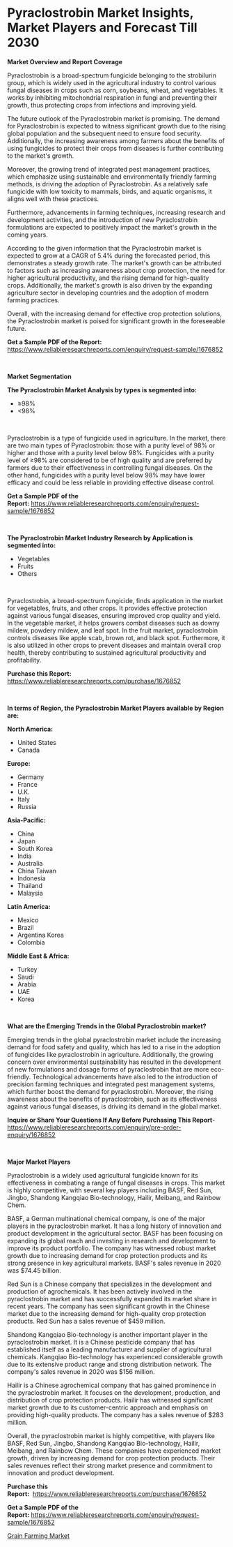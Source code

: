 <p><h1>Pyraclostrobin Market Insights, Market Players and Forecast Till 2030</h1></p><p><strong>Market Overview and Report Coverage</strong></p>
<p><p>Pyraclostrobin is a broad-spectrum fungicide belonging to the strobilurin group, which is widely used in the agricultural industry to control various fungal diseases in crops such as corn, soybeans, wheat, and vegetables. It works by inhibiting mitochondrial respiration in fungi and preventing their growth, thus protecting crops from infections and improving yield.</p><p>The future outlook of the Pyraclostrobin market is promising. The demand for Pyraclostrobin is expected to witness significant growth due to the rising global population and the subsequent need to ensure food security. Additionally, the increasing awareness among farmers about the benefits of using fungicides to protect their crops from diseases is further contributing to the market's growth.</p><p>Moreover, the growing trend of integrated pest management practices, which emphasize using sustainable and environmentally friendly farming methods, is driving the adoption of Pyraclostrobin. As a relatively safe fungicide with low toxicity to mammals, birds, and aquatic organisms, it aligns well with these practices.</p><p>Furthermore, advancements in farming techniques, increasing research and development activities, and the introduction of new Pyraclostrobin formulations are expected to positively impact the market's growth in the coming years.</p><p>According to the given information that the Pyraclostrobin market is expected to grow at a CAGR of 5.4% during the forecasted period, this demonstrates a steady growth rate. The market's growth can be attributed to factors such as increasing awareness about crop protection, the need for higher agricultural productivity, and the rising demand for high-quality crops. Additionally, the market's growth is also driven by the expanding agriculture sector in developing countries and the adoption of modern farming practices.</p><p>Overall, with the increasing demand for effective crop protection solutions, the Pyraclostrobin market is poised for significant growth in the foreseeable future.</p></p>
<p><strong>Get a Sample PDF of the Report:</strong> <a href="https://www.reliableresearchreports.com/enquiry/request-sample/1676852">https://www.reliableresearchreports.com/enquiry/request-sample/1676852</a></p>
<p>&nbsp;</p>
<p><strong>Market Segmentation</strong></p>
<p><strong>The Pyraclostrobin Market Analysis by types is segmented into:</strong></p>
<p><ul><li>≥98%</li><li><98%</li></ul></p>
<p>&nbsp;</p>
<p><p>Pyraclostrobin is a type of fungicide used in agriculture. In the market, there are two main types of Pyraclostrobin: those with a purity level of 98% or higher and those with a purity level below 98%. Fungicides with a purity level of ≥98% are considered to be of high quality and are preferred by farmers due to their effectiveness in controlling fungal diseases. On the other hand, fungicides with a purity level below 98% may have lower efficacy and could be less reliable in providing effective disease control.</p></p>
<p><strong>Get a Sample PDF of the Report:</strong>&nbsp;<a href="https://www.reliableresearchreports.com/enquiry/request-sample/1676852">https://www.reliableresearchreports.com/enquiry/request-sample/1676852</a></p>
<p>&nbsp;</p>
<p><strong>The Pyraclostrobin Market Industry Research by Application is segmented into:</strong></p>
<p><ul><li>Vegetables</li><li>Fruits</li><li>Others</li></ul></p>
<p>&nbsp;</p>
<p><p>Pyraclostrobin, a broad-spectrum fungicide, finds application in the market for vegetables, fruits, and other crops. It provides effective protection against various fungal diseases, ensuring improved crop quality and yield. In the vegetable market, it helps growers combat diseases such as downy mildew, powdery mildew, and leaf spot. In the fruit market, pyraclostrobin controls diseases like apple scab, brown rot, and black spot. Furthermore, it is also utilized in other crops to prevent diseases and maintain overall crop health, thereby contributing to sustained agricultural productivity and profitability.</p></p>
<p><strong>Purchase this Report:</strong>&nbsp; <a href="https://www.reliableresearchreports.com/purchase/1676852">https://www.reliableresearchreports.com/purchase/1676852</a></p>
<p>&nbsp;</p>
<p><strong>In terms of Region, the Pyraclostrobin Market Players available by Region are:</strong></p>
<p>
    <p> <strong> North America: </strong>
        <ul>
            <li>United States</li>
            <li>Canada</li>
        </ul>
        </p> 
    <p> <strong> Europe: </strong>
        <ul>
            <li>Germany</li>
            <li>France</li>
            <li>U.K.</li>
            <li>Italy</li>
            <li>Russia</li>
        </ul>
        </p> 
    <p> <strong> Asia-Pacific: </strong>
        <ul>
            <li>China</li>
            <li>Japan</li>
            <li>South Korea</li>
            <li>India</li>
            <li>Australia</li>
            <li>China Taiwan</li>
            <li>Indonesia</li>
            <li>Thailand</li>
            <li>Malaysia</li>
        </ul>
        </p> 
    <p> <strong> Latin America: </strong>
        <ul>
            <li>Mexico</li>
            <li>Brazil</li>
            <li>Argentina Korea</li>
            <li>Colombia</li>
        </ul>
        </p> 
    <p> <strong> Middle East & Africa: </strong>
        <ul>
            <li>Turkey</li>
            <li>Saudi</li>
            <li>Arabia</li>
            <li>UAE</li>
            <li>Korea</li>
        </ul>
    </p>
    </p>
<p>&nbsp;</p>
<p><strong>What are the Emerging Trends in the Global Pyraclostrobin market?</strong></p>
<p><p>Emerging trends in the global pyraclostrobin market include the increasing demand for food safety and quality, which has led to a rise in the adoption of fungicides like pyraclostrobin in agriculture. Additionally, the growing concern over environmental sustainability has resulted in the development of new formulations and dosage forms of pyraclostrobin that are more eco-friendly. Technological advancements have also led to the introduction of precision farming techniques and integrated pest management systems, which further boost the demand for pyraclostrobin. Moreover, the rising awareness about the benefits of pyraclostrobin, such as its effectiveness against various fungal diseases, is driving its demand in the global market.</p></p>
<p><strong>Inquire or Share Your Questions If Any Before Purchasing This Report</strong>- <a href="https://www.reliableresearchreports.com/enquiry/pre-order-enquiry/1676852">https://www.reliableresearchreports.com/enquiry/pre-order-enquiry/1676852</a></p>
<p>&nbsp;</p>
<p><strong>Major Market Players</strong></p>
<p><p>Pyraclostrobin is a widely used agricultural fungicide known for its effectiveness in combating a range of fungal diseases in crops. This market is highly competitive, with several key players including BASF, Red Sun, Jingbo, Shandong Kangqiao Bio-technology, Hailir, Meibang, and Rainbow Chem.</p><p>BASF, a German multinational chemical company, is one of the major players in the pyraclostrobin market. It has a long history of innovation and product development in the agricultural sector. BASF has been focusing on expanding its global reach and investing in research and development to improve its product portfolio. The company has witnessed robust market growth due to increasing demand for crop protection products and its strong presence in key agricultural markets. BASF's sales revenue in 2020 was $74.45 billion.</p><p>Red Sun is a Chinese company that specializes in the development and production of agrochemicals. It has been actively involved in the pyraclostrobin market and has successfully expanded its market share in recent years. The company has seen significant growth in the Chinese market due to the increasing demand for high-quality crop protection products. Red Sun has a sales revenue of $459 million.</p><p>Shandong Kangqiao Bio-technology is another important player in the pyraclostrobin market. It is a Chinese pesticide company that has established itself as a leading manufacturer and supplier of agricultural chemicals. Kangqiao Bio-technology has experienced considerable growth due to its extensive product range and strong distribution network. The company's sales revenue in 2020 was $156 million.</p><p>Hailir is a Chinese agrochemical company that has gained prominence in the pyraclostrobin market. It focuses on the development, production, and distribution of crop protection products. Hailir has witnessed significant market growth due to its customer-centric approach and emphasis on providing high-quality products. The company has a sales revenue of $283 million.</p><p>Overall, the pyraclostrobin market is highly competitive, with players like BASF, Red Sun, Jingbo, Shandong Kangqiao Bio-technology, Hailir, Meibang, and Rainbow Chem. These companies have experienced market growth, driven by increasing demand for crop protection products. Their sales revenues reflect their strong market presence and commitment to innovation and product development.</p></p>
<p><strong>Purchase this Report:</strong>&nbsp;&nbsp;<a href="https://www.reliableresearchreports.com/purchase/1676852">https://www.reliableresearchreports.com/purchase/1676852</a></p>
<p></p>
<p><strong>Get a Sample PDF of the Report:</strong>&nbsp;<a href="https://www.reliableresearchreports.com/enquiry/request-sample/1676852">https://www.reliableresearchreports.com/enquiry/request-sample/1676852</a></p>
<p><p><a href="https://github.com/NorbertYates/Market-Research-Report-List-2/blob/main/grain-farming-market.md">Grain Farming Market</a></p></p>